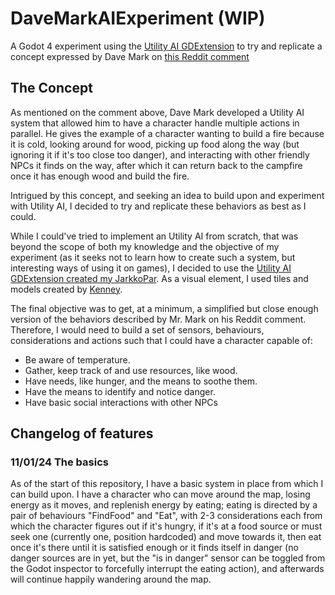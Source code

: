 # DaveMarkAIExperiment (WIP)
A Godot 4 experiment using the [Utility AI GDExtension](https://github.com/JarkkoPar/Utility_AI_GDExtension) to try and replicate a concept expressed by Dave Mark on [this Reddit comment](https://www.reddit.com/r/gameai/comments/lj8k3o/infinite_axis_utility_ai_a_few_questions/i0ajemb/)

## The Concept
As mentioned on the comment above, Dave Mark developed a Utility AI system that allowed him to have a character handle multiple actions in parallel.
He gives the example of a character wanting to build a fire because it is cold, looking around for wood, picking up food along the way (but ignoring it if it's too close too danger), and interacting with other friendly NPCs it finds on the way, after which it can return back to the campfire once it has enough wood and build the fire.

Intrigued by this concept, and seeking an idea to build upon and experiment with Utility AI, I decided to try and replicate these behaviors as best as I could.

While I could've tried to implement an Utility AI from scratch, that was beyond the scope of both my knowledge and the objective of my experiment (as it seeks not to learn how to create such a system, but interesting ways of using it on games), I decided to use the [Utility AI GDExtension created my JarkkoPar](https://github.com/JarkkoPar/Utility_AI_GDExtension). As a visual element, I used tiles and models created by [Kenney](https://www.kenney.nl/).

The final objective was to get, at a minimum, a simplified but close enough version of the behaviors described by Mr. Mark on his Reddit comment. Therefore, I would need to build a set of sensors, behaviours, considerations and actions such that I could have a character capable of:
* Be aware of temperature.
* Gather, keep track of and use resources, like wood.
* Have needs, like hunger, and the means to soothe them.
* Have the means to identify and notice danger.
* Have basic social interactions with other NPCs

## Changelog of features
### 11/01/24 The basics
As of the start of this repository, I have a basic system in place from which I can build upon. 
I have a character who can move around the map, losing energy as it moves, and replenish energy by eating; eating is directed by a pair of behaviours "FindFood" and "Eat", with 2-3 considerations each from which the character figures out if it's hungry, if it's at a food source or must seek one (currently one, position hardcoded) and move towards it, then eat once it's there until it is satisfied enough or it finds itself in danger (no danger sources are in yet, but the "is in danger" sensor can be toggled from the Godot inspector to forcefully interrupt the eating action), and afterwards will continue happily wandering around the map.


